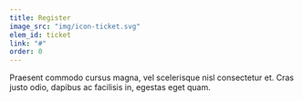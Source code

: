```yaml
---
title: Register
image_src: "img/icon-ticket.svg"
elem_id: ticket
link: "#"
order: 0
---
```


Praesent commodo cursus magna, vel scelerisque nisl consectetur et. Cras justo odio, dapibus ac facilisis in, egestas eget quam.

